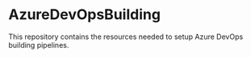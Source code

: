# AzureDevOpsBuilding

This repository contains the resources needed to setup Azure DevOps building pipelines.
